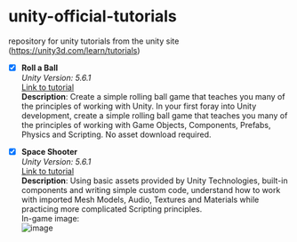# unity-official-tutorials
repository for unity tutorials from the unity site (https://unity3d.com/learn/tutorials)

 - [x] **Roll a Ball**  
*Unity Version: 5.6.1*      
[Link to tutorial](https://unity3d.com/learn/tutorials/projects/roll-ball-tutorial)  
**Description**: Create a simple rolling ball game that teaches you many of the principles of working with Unity.
In your first foray into Unity development, create a simple rolling ball game that teaches you many of the principles of working with Game Objects, Components, Prefabs, Physics and Scripting. No asset download required.
    
- [x] **Space Shooter**      
*Unity Version: 5.6.1*  
[Link to tutorial](https://unity3d.com/learn/tutorials/projects/space-shooter-tutorial)    
**Description**: Using basic assets provided by Unity Technologies, built-in components and writing simple custom code, understand how to work with imported Mesh Models, Audio, Textures and Materials while practicing more complicated Scripting principles.  
In-game image:  
![image](https://user-images.githubusercontent.com/6067175/26846415-f7dfcc8a-4acf-11e7-889f-086c30e665b2.png)


